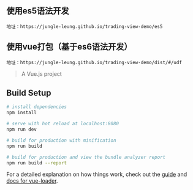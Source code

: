 ## 使用es5语法开发

```
地址：https://jungle-leung.github.io/trading-view-demo/es5
```

## 使用vue打包（基于es6语法开发）

```
地址：https://jungle-leung.github.io/trading-view-demo/dist/#/udf
```

> A Vue.js project

## Build Setup

``` bash
# install dependencies
npm install

# serve with hot reload at localhost:8080
npm run dev

# build for production with minification
npm run build

# build for production and view the bundle analyzer report
npm run build --report
```

For a detailed explanation on how things work, check out the [guide](http://vuejs-templates.github.io/webpack/) and [docs for vue-loader](http://vuejs.github.io/vue-loader).
